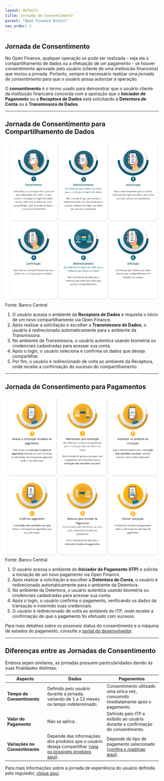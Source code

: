 ```yaml
---
layout: default
title: Jornada de Consentimento
parent: "Open Finance Brasil"
nav_order: 3
---
```

## Jornada de Consentimento

No Open Finance, qualquer operação só pode ser realizada - seja ela o compartilhamento de dados ou a efetuação de um pagamento - se houver consentimento aprovado pelo usuário (cliente de uma instituicão financeira) que iniciou a jornada. Portanto, sempre é necessário realizar uma *jornada de consentimento* para que o usuário possa autorizar a operação.

O **consentimento** é o termo usado para demonstrar que o usuário cliente da instituição financeira concorda com a operação que o **Iniciador de Pagamento** ou a **Receptora de Dados** está solicitando à **Detentora de Conta** ou à **Transmissora de Dados**.

---

## Jornada de Consentimento para Compartilhamento de Dados

![Jornada de dados](./images/jornada_dados.png)  
Fonte: Banco Central

1. O usuário acessa o ambiente da **Receptora de Dados** e requisita o início de um novo compartilhamento via Open Finance.
2. Após realizar a solicitação e escolher a **Transmissora de Dados**, o usuário é redirecionado automaticamente para o ambiente da Transmissora.
3. No ambiente da Transmissora, o usuário autentica usando biometria ou credenciais cadastradas para acessar sua conta.
4. Após o login, o usuário seleciona e confirma os dados que deseja compartilhar.
5. Por fim, o usuário é redirecionado de volta ao ambiente da Receptora, onde recebe a confirmação do sucesso do compartilhamento.

---

## Jornada de Consentimento para Pagamentos

![Jornada de dados](./images/jornada_pgtos.png)
Fonte: Banco Central

1. O usuário acessa o ambiente do **Iniciador de Pagamento (ITP)** e solicita a iniciação de um novo pagamento via Open Finance.
2. Após realizar a solicitação e escolher a **Detentora de Conta**, o usuário é redirecionado automaticamente para o ambiente da Detentora.
3. No ambiente da Detentora, o usuário autentica usando biometria ou credenciais cadastradas para acessar sua conta.
4. Após o login, o usuário confirma o pagamento, verificando os dados da transação e inserindo suas credenciais.
5. O usuário é redirecionado de volta ao ambiente do ITP, onde recebe a confirmação de que o pagamento foi efetuado com sucesso.

Para mais detalhes sobre os possíveis status do consentimento e a máquina de estados do pagamento, consulte o [portal do desenvolvedor](https://openfinancebrasil.atlassian.net/wiki/spaces/OF/pages/347078805/M+quina+de+Estados+-+v4.0.0+-+SV+Pagamentos).

---

## Diferenças entre as Jornadas de Consentimento

Embora sejam similares, as jornadas possuem particularidades devido às suas finalidades distintas:

| **Aspecto**            | **Dados**                                                                                     | **Pagamentos**                                                                        |
|-------------------------|-----------------------------------------------------------------------------------------------|---------------------------------------------------------------------------------------|
| **Tempo do Consentimento** | Definido pelo usuário durante a jornada, variando de 1 a 12 meses ou tempo indeterminado.    | Consentimento utilizado uma única vez, consumido imediatamente após o pagamento.      |
| **Valor do Pagamento**    | Não se aplica.                                                                              | Definido pelo ITP e exibido ao usuário durante a confirmação do consentimento.        |
| **Variações no Consentimento** | Depende das informações dos produtos que o usuário deseja compartilhar ([veja os possíveis produtos aqui](../PerfisOFB/OOF-Transmissor.html)). | Depende do tipo de pagamento selecionado [(confira o roadmap aqui)](../PerfisOFB/OFB-Detentor.html).              |

Para mais informações sobre a jornada de experiência do usuário definida pelo regulador, [clique aqui](https://openfinancebrasil.atlassian.net/wiki/spaces/OF/pages/17378535/Guia+de+Experi+ncia+do+Usu+rio).
